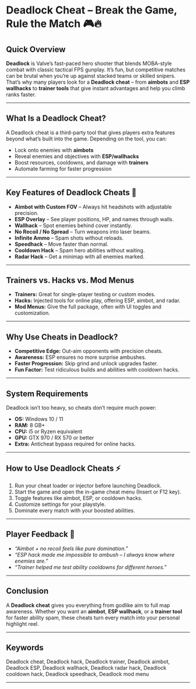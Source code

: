 # Deadlock Cheat – Break the Game, Rule the Match 🎮🔥

## Quick Overview

**Deadlock** is Valve’s fast-paced hero shooter that blends MOBA-style combat with classic tactical FPS gunplay. It’s fun, but competitive matches can be brutal when you’re up against stacked teams or skilled snipers. That’s why many players look for a **Deadlock cheat** – from **aimbots** and **ESP wallhacks** to **trainer tools** that give instant advantages and help you climb ranks faster.

---

## What Is a Deadlock Cheat?

A Deadlock cheat is a third-party tool that gives players extra features beyond what’s built into the game. Depending on the tool, you can:

* Lock onto enemies with **aimbots**
* Reveal enemies and objectives with **ESP/wallhacks**
* Boost resources, cooldowns, and damage with **trainers**
* Automate farming for faster progression

---

## Key Features of Deadlock Cheats 🚀

* **Aimbot with Custom FOV** – Always hit headshots with adjustable precision.
* **ESP Overlay** – See player positions, HP, and names through walls.
* **Wallhack** – Spot enemies behind cover instantly.
* **No Recoil / No Spread** – Turn weapons into laser beams.
* **Infinite Ammo** – Spam shots without reloads.
* **Speedhack** – Move faster than normal.
* **Cooldown Hack** – Spam hero abilities without waiting.
* **Radar Hack** – Get a minimap with all enemies marked.

---

## Trainers vs. Hacks vs. Mod Menus

* **Trainers:** Great for single-player testing or custom modes.
* **Hacks:** Injected tools for online play, offering ESP, aimbot, and radar.
* **Mod Menus:** Give the full package, often with UI toggles and customization.

---

## Why Use Cheats in Deadlock?

* **Competitive Edge:** Out-aim opponents with precision cheats.
* **Awareness:** ESP ensures no more surprise ambushes.
* **Faster Progression:** Skip grind and unlock upgrades faster.
* **Fun Factor:** Test ridiculous builds and abilities with cooldown hacks.

---

## System Requirements

Deadlock isn’t too heavy, so cheats don’t require much power:

* **OS:** Windows 10 / 11
* **RAM:** 8 GB+
* **CPU:** i5 or Ryzen equivalent
* **GPU:** GTX 970 / RX 570 or better
* **Extra:** Anticheat bypass required for online hacks.

---

## How to Use Deadlock Cheats ⚡

1. Run your cheat loader or injector before launching Deadlock.
2. Start the game and open the in-game cheat menu (Insert or F12 key).
3. Toggle features like aimbot, ESP, or cooldown hacks.
4. Customize settings for your playstyle.
5. Dominate every match with your boosted abilities.

---

## Player Feedback 💬

* *“Aimbot + no recoil feels like pure domination.”*
* *“ESP hack made me impossible to ambush – I always know where enemies are.”*
* *“Trainer helped me test ability cooldowns for different heroes.”*

---

## Conclusion

A **Deadlock cheat** gives you everything from godlike aim to full map awareness. Whether you want an **aimbot**, **ESP wallhack**, or a **trainer tool** for faster ability spam, these cheats turn every match into your personal highlight reel.

---

## Keywords

Deadlock cheat, Deadlock hack, Deadlock trainer, Deadlock aimbot, Deadlock ESP, Deadlock wallhack, Deadlock radar hack, Deadlock cooldown hack, Deadlock speedhack, Deadlock mod menu

---
